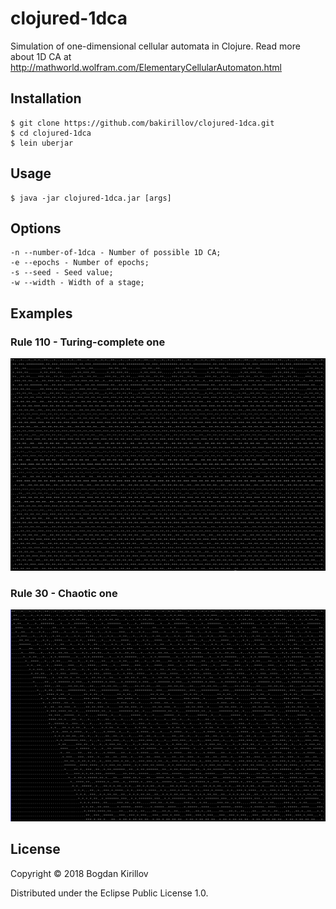 # clojured-1dca

Simulation of one-dimensional cellular automata in Clojure. 
Read more about 1D CA at http://mathworld.wolfram.com/ElementaryCellularAutomaton.html

## Installation

    $ git clone https://github.com/bakirillov/clojured-1dca.git
    $ cd clojured-1dca
    $ lein uberjar

## Usage

    $ java -jar clojured-1dca.jar [args]

## Options

    -n --number-of-1dca - Number of possible 1D CA;   
    -e --epochs - Number of epochs;   
    -s --seed - Seed value;
    -w --width - Width of a stage;
    

## Examples

### Rule 110 - Turing-complete one
![Alt Text](https://github.com/bakirillov/clojured-1dca/raw/master/rule110.png)

### Rule 30 - Chaotic one
![Alt Text](https://github.com/bakirillov/clojured-1dca/raw/master/rule30.png)

## License

Copyright © 2018 Bogdan Kirillov

Distributed under the Eclipse Public License 1.0.
